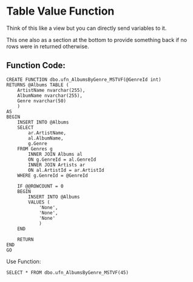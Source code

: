 # Table Value Function

Think of this like a view but you can directly send variables to it.

This one also as a section at the bottom to provide something back if no rows were in returned otherwise.

  

## Function Code:

```
CREATE FUNCTION dbo.ufn_AlbumsByGenre_MSTVF(@GenreId int)
RETURNS @Albums TABLE (
	ArtistName nvarchar(255),
	AlbumName nvarchar(255),
	Genre nvarchar(50)
	)
AS
BEGIN
    INSERT INTO @Albums
    SELECT 
        ar.ArtistName,
        al.AlbumName,
        g.Genre
    FROM Genres g 
        INNER JOIN Albums al
        ON g.GenreId = al.GenreId 
        INNER JOIN Artists ar 
        ON al.ArtistId = ar.ArtistId
    WHERE g.GenreId = @GenreId
 
    IF @@ROWCOUNT = 0
    BEGIN
        INSERT INTO @Albums
        VALUES (
            'None',
            'None',
            'None'
            )
    END

    RETURN
END
GO
```

  

Use Function:

```
SELECT * FROM dbo.ufn_AlbumsByGenre_MSTVF(45)

```